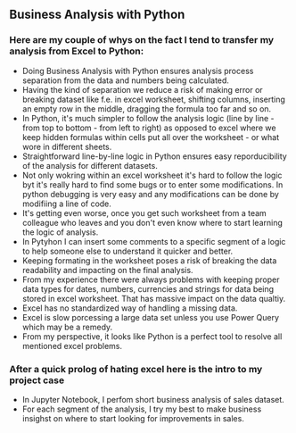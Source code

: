 <h2>Business Analysis with Python</h2>
<h3>Here are my couple of whys on the fact I tend to transfer my analysis from Excel to Python:</h3>
<ul>
  <li>Doing Business Analysis with Python ensures analysis process separation from the data and numbers being calculated.</li>
  <li>Having the kind of separation we reduce a risk of making error or breaking dataset like f.e. in excel worksheet, shifting columns, inserting an empty row in the middle, dragging the formula too far and so on.</li>
  <li>In Python, it's much simpler to follow the analysis logic (line by line - from top to bottom - from left to right) as opposed to excel where we keep hidden formulas within cells put all over the worksheet - or what wore in different sheets.</li>
  <li>Straightforward line-by-line logic in Python ensures easy reporducibility of the analysis for different datasets.</li>
  <li>Not only wokring within an excel worksheet it's hard to follow the logic byt it's really hard to find some bugs or to enter some modifications. In python debugging is very easy and any modifications can be done by modifiing a line of code.</li>
  <li>It's getting even worse, once you get such worksheet from a team colleague who leaves and you don't even know where to start learning the logic of analysis.</li>
  <li>In Pytyhon I can insert some comments to a specific segment of a logic to help someone else to understand it quicker and better.</li>
  <li>Keeping formating in the worksheet poses a risk of breaking the data readability and impacting on the final analysis.</li>
  <li>From my experience there were always problems with keeping proper data types for dates, numbers, currencies and strings for data being stored in excel worksheet. That has massive impact on the data qualtiy.</li>
  <li>Excel has no standardized way of handling a missing data.</li>
  <li>Excel is slow porcessing a large data set unless you use Power Query which may be a remedy.</li>
  <li>From my perspective, it looks like Python is a perfect tool to resolve all mentioned excel problems.</li>
</ul>
<h3>After a quick prolog of hating excel here is the intro to my project case</h3>
<ul>
  <li>In Jupyter Notebook, I perfom short business analysis of sales dataset.</li>
  <li>For each segment of the analysis, I try my best to make business insighst on where to start looking for improvements in sales.</li>
<ul>
